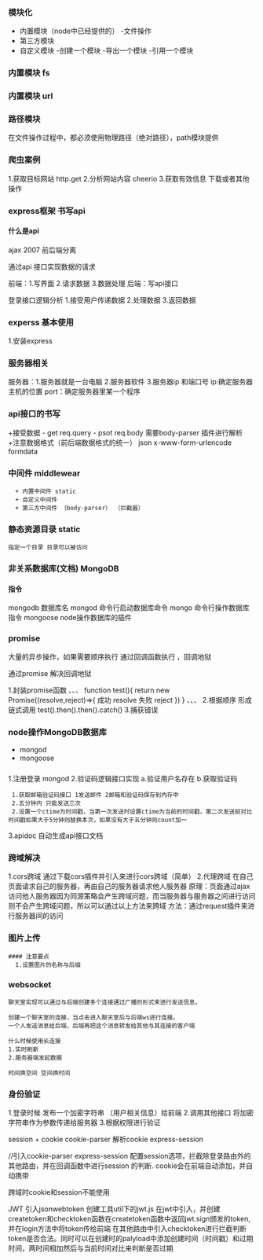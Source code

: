 ### 模块化
 + 内置模块（node中已经提供的）
  -文件操作
 + 第三方模块
 + 自定义模块
  -创建一个模块
  -导出一个模块
  -引用一个模块

### 内置模块 fs

### 内置模块 url

### 路径模块
 在文件操作过程中，都必须使用物理路径（绝对路径），path模块提供

### 爬虫案例
 1.获取目标网站 http.get
 2.分析网站内容 cheerio
 3.获取有效信息 下载或者其他操作

 ### express框架 书写api

 #### 什么是api
ajax 2007
前后端分离

通过api 接口实现数据的请求

前端：1.写界面 2.请求数据 3.数据处理
后端：写api接口

登录接口逻辑分析
1.接受用户传递数据
2.处理数据
3.返回数据

### experss 基本使用

1.安装express

### 服务器相关

服务器：1.服务器就是一台电脑  2.服务器软件  3.服务器ip 和端口号
ip:确定服务器主机的位置
port：确定服务器里某一个程序

### api接口的书写
  +接受数据
    - get req.query
    - psot req.body 需要body-parser 插件进行解析 
      +注意数据格式（前后端数据格式的统一） json x-www-form-urlencode formdata

### 中间件 middlewear
      + 内置中间件 static
      + 自定义中间件
      + 第三方中间件 （body-parser） （拦截器）

### 静态资源目录 static
    指定一个目录 目录可以被访问

 ### 非关系数据库(文档) MongoDB

 #### 指令
  mongodb  数据库名 
  mongod   命令行启动数据库命令
  mongo    命令行操作数据库指令
  mongoose node操作数据库的插件

  ### promise

  大量的异步操作，如果需要顺序执行 通过回调函数执行 ，回调地狱

  通过promise 解决回调地狱


  1.封装promise函数
  、、、
  function test(){
    return new Promise((resolve,reject)=>{
      成功 resolve
      失败 reject
    })
  }
  、、、
  2.根据顺序 形成链式调用
  test().then().then().catch()
  3.捕获错误
  ### node操作MongoDB数据库

  + mongod
  + mongoose

  ###
  1.注册登录 mongod
  2.验证码逻辑接口实现
    a.验证用户名存在
    b.获取验证码

     1.获取邮箱验证码接口 1发送邮件 2邮箱和验证码保存到内存中
     2.五分钟内 只能发送三次
     2.设置一个ctime为时间戳，当第一次发送时设置ctime为当前的时间戳，第二次发送前对比时间戳如果大于5分钟则替换本次，如果没有大于五分钟则count加一

  3.apidoc 自动生成api接口文档


  ### 跨域解决
  1.cors跨域
    通过下载cors插件并引入来进行cors跨域（简单）
  2.代理跨域
    在自己页面请求自己的服务器，再由自己的服务器请求他人服务器
    原理：页面通过ajax访问他人服务器因为同源策略会产生跨域问题，而当服务器与服务器之间进行访问则不会产生跨域问题，所以可以通过以上方法来跨域
    方法：通过request插件来进行服务器间的访问
  
  ### 图片上传
    #### 注意要点
      1.设置图片的名称与后缀

  ### websocket
    聊天室实现可以通过与后端创建多个连接通过广播的形式来进行发送信息。

    创建一个聊天室的连接，当点击进入聊天室后与后端ws进行连接。
    一个人发送消息给后端，后端再把这个消息转发给其他与其连接的客户端

    什么时候使用长连接
    1.实时刷新
    2.服务器端发起数据

    时间换空间 空间换时间
  
  ### 身份验证

  1.登录时候 发布一个加密字符串 （用户相关信息）给前端
  2.调用其他接口 将加密字符串作为参数传递给服务器
  3.根据权限进行验证

  session + cookie
  cookie-parser 解析cookie
  express-session 

  //引入cookie-parser  express-session
  配置session选项，拦截除登录路由外的其他路由，并在回调函数中进行session 的判断.
  cookie会在前端自动添加，并自动携带

  跨域时cookie和session不能使用

  JWT
  引入jsonwebtoken 创建工具util下的jwt.js
  在jwt中引入，并创建createtoken和checktoken函数在createtoken函数中返回jwt.sign颁发的token,并在login方法中将token传给前端
  在其他路由中引入checktoken进行拦截判断token是否合法。同时可以在创建时的palyload中添加创建时间（时间戳）和过期时间，两时间相加然后与当前时间对比来判断是否过期